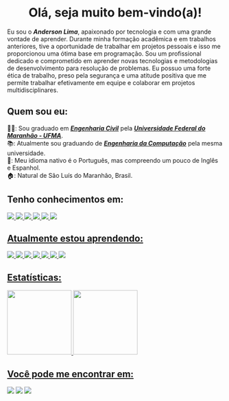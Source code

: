 <h1 align="center">Olá, seja muito bem-vindo(a)!</h1>

Eu sou o _**Anderson Lima**_, apaixonado por tecnologia e com uma grande vontade de aprender. Durante minha formação acadêmica e em trabalhos anteriores, tive a oportunidade de trabalhar em projetos pessoais e isso me proporcionou uma ótima base em programação. Sou um profissional dedicado e comprometido em aprender novas tecnologias e metodologias de desenvolvimento para resolução de problemas. Eu possuo uma forte ética de trabalho, preso pela segurança e uma atitude positiva que me permite trabalhar efetivamente em equipe e colaborar em projetos multidisciplinares.


<h2>Quem sou eu:</h2>

👨‍🎓: Sou graduado em <a href="http://www.ccec.ufma.br/">_**Engenharia Civil**_</a> pela <a href="https://portalpadrao.ufma.br/site">_**Universidade Federal do Maranhão - UFMA**_</a>. <br>
📚: Atualmente sou graduando de <a href="http://www.ccec.ufma.br/">_**Engenharia da Computação**_</a> pela mesma universidade. <br>
💬: Meu idioma nativo é o Português, mas compreendo um pouco de Inglês e Espanhol. <br>
🏠: Natural de São Luís do Maranhão, Brasil. <br>


## Tenho conhecimentos em:

<a href="https://www.python.org/about/"> <img src="https://img.shields.io/badge/-Python-336EA0?style=for-the-badge&logo=python&logoColor=FFE466">
<a href="https://www.java.com/"> <img src="https://img.shields.io/badge/Java-ED8B00?style=for-the-badge&logo=kofi&logoColor=white">
<a href="https://html.com/html5/"> <img src="https://img.shields.io/badge/-HTML5-E34F26?style=for-the-badge&logo=html5&logoColor=white">
<a href="https://www.w3schools.com/Css/"> <img src="https://img.shields.io/badge/-CSS3-1572B6?style=for-the-badge&logo=css3&logoColor=white">
<a href="https://git-scm.com/about"> <img src="https://img.shields.io/badge/GIT-E44C30?style=for-the-badge&logo=git&logoColor=white">
<a href="https://www.mysql.com/"> <img src="https://img.shields.io/badge/MySQL-005C84?style=for-the-badge&logo=mysql&logoColor=white">


## Atualmente estou aprendendo:

<a href="https://www.javascript.com/"> <img src="https://img.shields.io/badge/-JavaScript-FCDC00?style=for-the-badge&logo=javascript&logoColor=black">
<a href="https://www.postgresql.org/about/"> <img src="https://img.shields.io/badge/PostgreSQL-316192?style=for-the-badge&logo=postgresql&logoColor=white">
<a href="https://www.mongodb.com/"> <img src="https://img.shields.io/badge/MongoDB-4EA94B?style=for-the-badge&logo=mongodb&logoColor=white">
<a href="https://www.figma.com/enterprise/"> <img src="https://img.shields.io/badge/Figma-white?style=for-the-badge&logo=figma">
<a href="https://www.djangoproject.com/"> <img src="https://img.shields.io/badge/Django-092E20?style=for-the-badge&logo=django&logoColor=green">
<a href="https://www.google.com"> <img src="https://img.shields.io/badge/Spring-6DB33F?style=for-the-badge&logo=spring&logoColor=white">
<a href="https://www.google.com"> <img src="https://img.shields.io/badge/Spring_Security-6DB33F?style=for-the-badge&logo=Spring-Security&logoColor=white">

## Estatísticas:

  <a href="https://github.com/olianderson">
  <img height="150em" src="https://github-readme-stats.vercel.app/api?username=olianderson&show_icons=true&theme=dracula&include_all_commits=true&count_private=true"/>
  <img height="150em" src="https://github-readme-stats.vercel.app/api/top-langs/?username=olianderson&layout=compact&langs_count=7&theme=dracula"/>
  
  
  
## Você pode me encontrar em:

  <a href="https://www.linkedin.com/in/anderson-lima-oliveira/" target="_blank"><img src="https://img.shields.io/badge/-LinkedIn-%230077B5?style=for-the-badge&logo=linkedin&logoColor=white" target="_blank"></a>
  <a href = "mailto:lima.anderson@discente.ufma.br"><img src="https://img.shields.io/badge/Gmail-D14836?style=for-the-badge&logo=gmail&logoColor=white" target="_blank"></a>
  <a href="https://instagram.com/olianderson_" target="_blank"><img src="https://img.shields.io/badge/-Instagram-%23E4405F?style=for-the-badge&logo=instagram&logoColor=white" target="_blank"></a>


